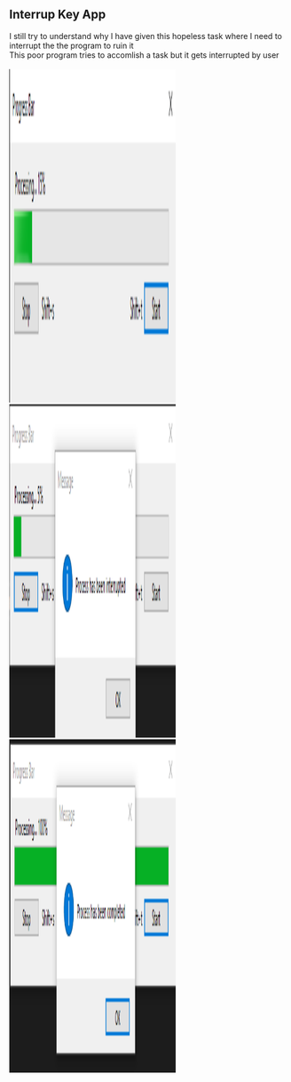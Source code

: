 <!DOCTYPE html>
<html>
<head>
</head>
<body>

<h2>Interrup Key App</h2>

<div>
I still try to understand why I have given this hopeless task where I need to interrupt the the program to ruin it<br>
This poor program tries to accomlish a task but it gets interrupted by user<br>
<br>
</div>
    <img src="shot/1.png" alt="Screenshot" width="300" height="600">
    <img src="shot/2.png" alt="Screenshot" width="300" height="600">
    <img src="shot/3.png" alt="Screenshot" width="300" height="600">
</div>
</body>
</html>

